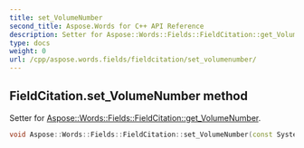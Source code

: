 ```yaml
---
title: set_VolumeNumber
second_title: Aspose.Words for C++ API Reference
description: Setter for Aspose::Words::Fields::FieldCitation::get_VolumeNumber. 
type: docs
weight: 0
url: /cpp/aspose.words.fields/fieldcitation/set_volumenumber/
---
```

## FieldCitation.set_VolumeNumber method


Setter for [Aspose::Words::Fields::FieldCitation::get_VolumeNumber](./get_volumenumber/).

```cpp
void Aspose::Words::Fields::FieldCitation::set_VolumeNumber(const System::String &value)
```

